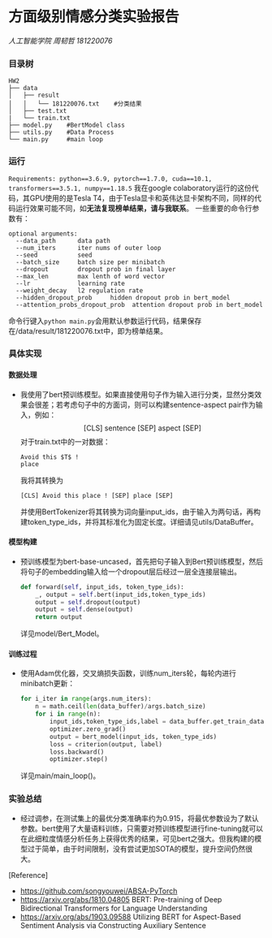 #  方面级别情感分类实验报告

*人工智能学院 周韧哲 181220076*

### 目录树
```shell
HW2
├── data
│   ├── result
│   │   └── 181220076.txt    #分类结果
│   ├── test.txt   
|   └── train.txt 
├── model.py    #BertModel class
├── utils.py    #Data Process
└── main.py     #main loop
```
 ### 运行
`Requirements: python==3.6.9, pytorch==1.7.0, cuda==10.1, transformers==3.5.1, numpy==1.18.5`
我在google colaboratory运行的这份代码，其GPU使用的是Tesla T4，由于Tesla显卡和英伟达显卡架构不同，同样的代码运行效果可能不同，如**无法复现榜单结果，请与我联系**。
一些重要的命令行参数有：
```shell
optional arguments:
  --data_path      data path
  --num_iters      iter nums of outer loop
  --seed           seed
  --batch_size     batch size per minibatch
  --dropout        dropout prob in final layer
  --max_len        max lenth of word vector
  --lr             learning rate
  --weight_decay   l2 regulation rate
  --hidden_dropout_prob     hidden dropout prob in bert_model
  --attention_probs_dropout_prob  attention dropout prob in bert_model
```
命令行键入`python main.py`会用默认参数运行代码，结果保存在/data/result/181220076.txt中，即为榜单结果。
### 具体实现
#### 数据处理
+ 我使用了bert预训练模型。如果直接使用句子作为输入进行分类，显然分类效果会很差；若考虑句子中的方面词，则可以构建sentence-aspect pair作为输入，例如：
  $$
  \text{[CLS] sentence [SEP] aspect [SEP]}
  $$
  对于train.txt中的一对数据：
  ```shell
  Avoid this $T$ !
  place
  ```
  我将其转换为
  ```shell
  [CLS] Avoid this place ! [SEP] place [SEP]
  ```
  并使用BertTokenizer将其转换为词向量input_ids，由于输入为两句话，再构建token_type_ids，并将其标准化为固定长度。详细请见utils/DataBuffer。
#### 模型构建
+ 预训练模型为bert-base-uncased，首先把句子输入到Bert预训练模型，然后将句子的embedding输入给一个dropout层后经过一层全连接层输出。
  ```python
  def forward(self, input_ids, token_type_ids):
      _, output = self.bert(input_ids,token_type_ids)
      output = self.dropout(output)
      output = self.dense(output)
      return output
  ```
  详见model/Bert_Model。
#### 训练过程
+ 使用Adam优化器，交叉熵损失函数，训练num_iters轮，每轮内进行minibatch更新：
  ```python
  for i_iter in range(args.num_iters):
      n = math.ceil(len(data_buffer)/args.batch_size)
      for i in range(n):
          input_ids,token_type_ids,label = data_buffer.get_train_data()
          optimizer.zero_grad()
          output = bert_model(input_ids, token_type_ids)
          loss = criterion(output, label)
          loss.backward()
          optimizer.step()
  ```
  详见main/main_loop()。
### 实验总结
+ 经过调参，在测试集上的最优分类准确率约为0.915，将最优参数设为了默认参数。bert使用了大量语料训练，只需要对预训练模型进行fine-tuning就可以在此细粒度情感分析任务上获得优秀的结果，可见bert之强大。但我构建的模型过于简单，由于时间限制，没有尝试更加SOTA的模型，提升空间仍然很大。





[Reference] 

+ https://github.com/songyouwei/ABSA-PyTorch
+ https://arxiv.org/abs/1810.04805 BERT: Pre-training of Deep Bidirectional Transformers for Language Understanding
+ https://arxiv.org/abs/1903.09588 Utilizing BERT for Aspect-Based Sentiment Analysis via Constructing Auxiliary Sentence